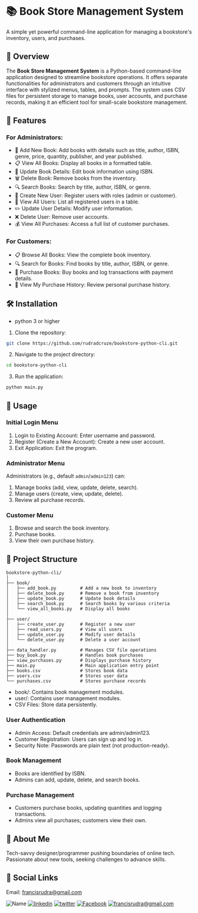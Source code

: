 # 📚 Book Store Management System

A simple yet powerful command-line application for managing a bookstore's inventory, users, and purchases.

## 🚀 Overview

The **Book Store Management System** is a Python-based command-line application designed to streamline bookstore operations. It offers separate functionalities for administrators and customers through an intuitive interface with stylized menus, tables, and prompts. The system uses CSV files for persistent storage to manage books, user accounts, and purchase records, making it an efficient tool for small-scale bookstore management.

## 🌟 Features

### For Administrators:

-   📕 Add New Book: Add books with details such as title, author, ISBN, genre, price, quantity, publisher, and year published.
-   📋 View All Books: Display all books in a formatted table.
-   📝 Update Book Details: Edit book information using ISBN.
-   🗑️ Delete Book: Remove books from the inventory.
-   🔍 Search Books: Search by title, author, ISBN, or genre.
-   👤 Create New User: Register users with roles (admin or customer).
-   👥 View All Users: List all registered users in a table.
-   ✏️ Update User Details: Modify user information.
-   ❌ Delete User: Remove user accounts.
-   💰 View All Purchases: Access a full list of customer purchases.

### For Customers:

-   📋 Browse All Books: View the complete book inventory.
-   🔍 Search for Books: Find books by title, author, ISBN, or genre.
-   🛒 Purchase Books: Buy books and log transactions with payment details.
-   📜 View My Purchase History: Review personal purchase history.

## 🛠️ Installation

-   python 3 or higher

1. Clone the repository:

```bash
git clone https://github.com/rudradcruze/bookstore-python-cli.git
```

2. Navigate to the project directory:

```bash
cd bookstore-python-cli
```

3. Run the application:

```bash
python main.py
```

## 📝 Usage

### Initial Login Menu

1. Login to Existing Account: Enter username and password.
2. Register (Create a New Account): Create a new user account.
3. Exit Application: Exit the program.

### Administrator Menu

Administrators (e.g., default `admin`/`admin123`) can:

1. Manage books (add, view, update, delete, search).
2. Manage users (create, view, update, delete).
3. Review all purchase records.

### Customer Menu

1. Browse and search the book inventory.
2. Purchase books.
3. View their own purchase history.

## 📂 Project Structure

```
bookstore-python-cli/
│
├── book/
│   ├── add_book.py         # Add a new book to inventory
│   ├── delete_book.py      # Remove a book from inventory
│   ├── update_book.py      # Update book details
│   ├── search_book.py      # Search books by various criteria
│   └── view_all_books.py   # Display all books
│
├── user/
│   ├── create_user.py      # Register a new user
│   ├── read_users.py       # View all users
│   ├── update_user.py      # Modify user details
│   └── delete_user.py      # Delete a user account
│
├── data_handler.py         # Manages CSV file operations
├── buy_book.py             # Handles book purchases
├── view_purchases.py       # Displays purchase history
├── main.py                 # Main application entry point
├── books.csv               # Stores book data
├── users.csv               # Stores user data
└── purchases.csv           # Stores purchase records
```

-   book/: Contains book management modules.
-   user/: Contains user management modules.
-   CSV Files: Store data persistently.

### User Authentication

-   Admin Access: Default credentials are admin/admin123.
-   Customer Registration: Users can sign up and log in.
-   Security Note: Passwords are plain text (not production-ready).

### Book Management

-   Books are identified by ISBN.
-   Admins can add, update, delete, and search books.

### Purchase Management

-   Customers purchase books, updating quantities and logging transactions.
-   Admins view all purchases; customers view their own.

## 🚀 About Me

Tech-savvy designer/programmer pushing boundaries of online tech. Passionate about new tools, seeking challenges to advance skills.

## 🔗 Social Links

Email: [francisrudra@gmail.com](mailto:francisrudra@gmail.com)

![Name](https://img.shields.io/badge/Name-Francis%20Rudra%20D%20Cruze-yellowgreen?style=for-the-badge)
[![linkedin](https://img.shields.io/badge/linkedin-0A66C2?style=for-the-badge&logo=linkedin&logoColor=white)](https://www.linkedin.com/in/rudradcruze)
[![twitter](https://img.shields.io/badge/twitter-1DA1F2?style=for-the-badge&logo=twitter&logoColor=white)](https://twitter.com/rudradcruze)
[![Facebook](https://img.shields.io/badge/facebook-4267B2?style=for-the-badge&logo=facebook&logoColor=white)](https://facebook.com/rudradcruze)
[![francisrudra@gmail.com](https://img.shields.io/badge/gmail-4267B2?style=for-the-badge&logo=gmail&logoColor=white)](mailto:francisrudra@gmail.com)
